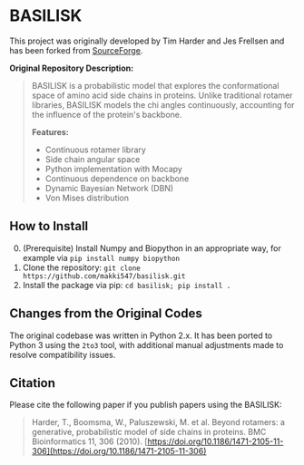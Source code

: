 # BASILISK

This project was originally developed by Tim Harder and Jes Frellsen and has been forked from [SourceForge](https://sourceforge.net/projects/basilisk-dbn/).

**Original Repository Description:**
> BASILISK is a probabilistic model that explores the conformational space of amino acid side chains in proteins. Unlike traditional rotamer libraries, BASILISK models the chi angles continuously, accounting for the influence of the protein's backbone.
> 
> **Features:**
> - Continuous rotamer library
> - Side chain angular space
> - Python implementation with Mocapy
> - Continuous dependence on backbone
> - Dynamic Bayesian Network (DBN)
> - Von Mises distribution

## How to Install

0. (Prerequisite) Install Numpy and Biopython in an appropriate way, for example via `pip install numpy biopython`
1. Clone the repository: `git clone https://github.com/makki547/basilisk.git`
2. Install the package via pip: `cd basilisk; pip install .`


## Changes from the Original Codes

The original codebase was written in Python 2.x. It has been ported to Python 3 using the `2to3` tool, with additional manual adjustments made to resolve compatibility issues.

## Citation

Please cite the following paper if you publish papers using the BASILISK:

>Harder, T., Boomsma, W., Paluszewski, M. et al. Beyond rotamers: a generative, probabilistic model of side chains in proteins. BMC Bioinformatics 11, 306 (2010). [https://doi.org/10.1186/1471-2105-11-306](https://doi.org/10.1186/1471-2105-11-306)
